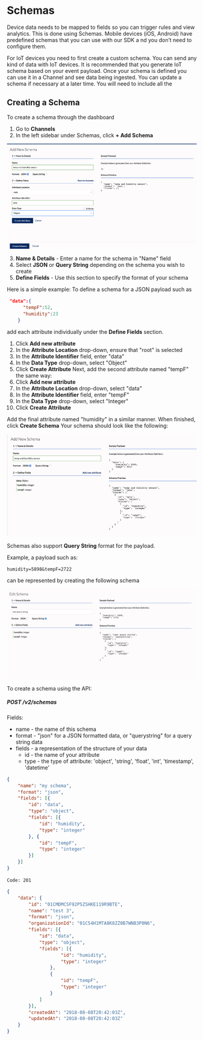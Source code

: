# Schemas

Device data needs to be mapped to fields so you can trigger rules and view analytics. 
This is done using Schemas. Mobile devices (iOS, Android) have predefined schemas that you can use with our SDK a
nd you don’t need to configure them.

For IoT devices you need to first create a custom schema. You can send any kind of data with IoT devices.
It is recommended that you generate IoT schema based on your event payload. 
Once your schema is defined you can use it in a Channel and see data being ingested. 
You can update a schema if necessary at a later time. You will need to include all the 

## Creating a Schema

To create a schema through the dashboard
1. Go to **Channels**
2. In the left sidebar under Schemas, click **+ Add Schema**

![](images/schema_adding_schema.png)

3. **Name & Details** - Enter a name for the schema in "Name" field
4. Select **JSON** or **Query String** depending on the schema you wish to create
5. **Define Fields** - Use this section to specify the format of your schema


Here is a simple example:
To define a schema for a JSON payload such as
```json
 "data":{
      "tempF":52,
      "humidity":23
    }
```
add each attribute individually under the **Define Fields** section.

1. Click **Add new attribute**
2. In the **Attribute Location** drop-down, ensure that "root" is selected
3. In the **Attribute Identifier** field, enter "data"
4. In the **Data Type** drop-down, select "Object"
5. Click **Create Attribute** 
Next, add the second attribute named "tempF" the same way:  
6. Click **Add new attribute**
7. In the **Attribute Location** drop-down, select "data"
8. In the **Attribute Identifier** field, enter "tempF"
9. In the **Data Type** drop-down, select "Integer"
10. Click **Create Attribute**

Add the final attribute named "humidity" in a similar manner. When finished, click **Create Schema**  Your schema should look like the following:

![](images/schema_json_schema_example.png)

Schemas also support **Query String** format for the payload.

Example, a payload such as:
```
humidity=5898&tempF=2722
```
can be represented by creating the following schema

![](images/schema_query_string_example.png)

To create a schema using the API:

##### POST /v2/schemas

Fields:
* name - the name of this schema
* format - "json" for a JSON formatted data,  or "querystring" for a query string data
* fields - a representation of the structure of your data
	* id - the name of your attribute
	* type - the type of attribute: 'object', 'string', 'float', 'int', 'timestamp', 'datetime'
```json
{
	"name": "my schema",
	"format": "json",
	"fields": [{
		"id": "data",
		"type": "object",
		"fields": [{
			"id": "humidity",
			"type": "integer"
		}, {
			"id": "tempF",
			"type": "integer"
		}]
	}]
}
```
`Code: 201`
```json
{
	"data": {
		"id": "01CMDMCSF92P5ZSHKE119R9BTE",
		"name": "test 3",
		"format": "json",
		"organizationId": "01C54H1MTA8K8ZZ0B7WNB3P0N6",
		"fields": [{
			"id": "data",
			"type": "object",
			"fields": [{
					"id": "humidity",
					"type": "integer"
				},
				{
					"id": "tempF",
					"type": "integer"
				}
			]
		}],
		"createdAt": "2018-08-08T20:42:03Z",
		"updatedAt": "2018-08-08T20:42:03Z"
	}
}
```
